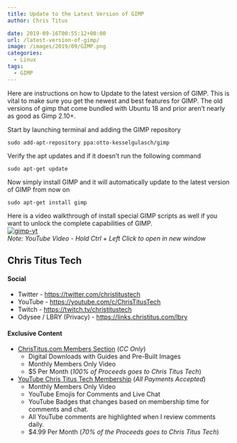 ```yaml
---
title: Update to the Latest Version of GIMP
author: Chris Titus

date: 2019-09-16T00:55:12+00:00
url: /latest-version-of-gimp/
image: /images/2019/09/GIMP.png
categories:
  - Linux
tags:
  - GIMP
---
```

Here are instructions on how to Update to the latest version of GIMP. This is vital to make sure you get the newest and best features for GIMP. The old versions of gimp that come bundled with Ubuntu 18 and prior aren&#8217;t nearly as good as Gimp 2.10+. <!--more-->

Start by launching terminal and adding the GIMP repository

`sudo add-apt-repository ppa:otto-kesselgulasch/gimp`

Verify the apt updates and if it doesn&#8217;t run the following command

`sudo apt-get update`

Now simply install GIMP and it will automatically update to the latest version of GIMP from now on

`sudo apt-get install gimp`

Here is a video walkthrough of install special GIMP scripts as well if you want to unlock the complete capabilities of GIMP.  
[![gimp-yt](https://img.youtube.com/vi/CysfnD7dYwM/0.jpg)](https://www.youtube.com/watch?v=CysfnD7dYwM)  
_Note: YouTube Video - Hold Ctrl + Left Click to open in new window_

## Chris Titus Tech

#### Social

- Twitter - <https://twitter.com/christitustech>
- YouTube - <https://youtube.com/c/ChrisTitusTech>
- Twitch - <https://twitch.tv/christitustech>
- Odysee / LBRY (Privacy) - <https://links.christitus.com/lbry>

#### Exclusive Content

- [ChrisTitus.com Members Section][1] (_CC Only_)
  - Digital Downloads with Guides and Pre-Built Images
  - Monthly Members Only Video
  - $5 Per Month (_100% of Proceeds goes to Chris Titus Tech_)
- [YouTube Chris Titus Tech Membership][2] (_All Payments Accepted_)
  - Monthly Members Only Video
  - YouTube Emojis for Comments and Live Chat
  - YouTube Badges that changes based on membership time for comments and chat.
  - All YouTube comments are highlighted when I review comments daily. 
  - $4.99 Per Month (_70% of the Proceeds goes to Chris Titus Tech_)

 [1]: https://portal.christitus.com
 [2]: https://links.christitus.com/join
